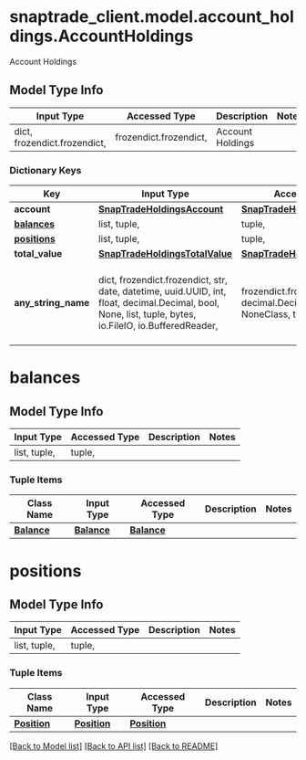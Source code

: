 # snaptrade_client.model.account_holdings.AccountHoldings

Account Holdings

## Model Type Info
Input Type | Accessed Type | Description | Notes
------------ | ------------- | ------------- | -------------
dict, frozendict.frozendict,  | frozendict.frozendict,  | Account Holdings | 

### Dictionary Keys
Key | Input Type | Accessed Type | Description | Notes
------------ | ------------- | ------------- | ------------- | -------------
**account** | [**SnapTradeHoldingsAccount**](SnapTradeHoldingsAccount.md) | [**SnapTradeHoldingsAccount**](SnapTradeHoldingsAccount.md) |  | [optional] 
**[balances](#balances)** | list, tuple,  | tuple,  |  | [optional] 
**[positions](#positions)** | list, tuple,  | tuple,  |  | [optional] 
**total_value** | [**SnapTradeHoldingsTotalValue**](SnapTradeHoldingsTotalValue.md) | [**SnapTradeHoldingsTotalValue**](SnapTradeHoldingsTotalValue.md) |  | [optional] 
**any_string_name** | dict, frozendict.frozendict, str, date, datetime, uuid.UUID, int, float, decimal.Decimal, bool, None, list, tuple, bytes, io.FileIO, io.BufferedReader,  | frozendict.frozendict, str, decimal.Decimal, BoolClass, NoneClass, tuple, bytes, FileIO | any string name can be used but the value must be the correct type | [optional]

# balances

## Model Type Info
Input Type | Accessed Type | Description | Notes
------------ | ------------- | ------------- | -------------
list, tuple,  | tuple,  |  | 

### Tuple Items
Class Name | Input Type | Accessed Type | Description | Notes
------------- | ------------- | ------------- | ------------- | -------------
[**Balance**](Balance.md) | [**Balance**](Balance.md) | [**Balance**](Balance.md) |  | 

# positions

## Model Type Info
Input Type | Accessed Type | Description | Notes
------------ | ------------- | ------------- | -------------
list, tuple,  | tuple,  |  | 

### Tuple Items
Class Name | Input Type | Accessed Type | Description | Notes
------------- | ------------- | ------------- | ------------- | -------------
[**Position**](Position.md) | [**Position**](Position.md) | [**Position**](Position.md) |  | 

[[Back to Model list]](../../README.md#documentation-for-models) [[Back to API list]](../../README.md#documentation-for-api-endpoints) [[Back to README]](../../README.md)

